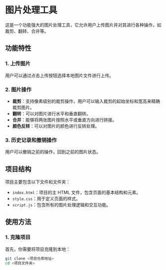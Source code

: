# 图片处理工具

这是一个功能强大的图片处理工具，它允许用户上传图片并对其进行各种操作，如裁剪、翻转、合并等。

## 功能特性

### 1. 上传图片
用户可以通过点击上传按钮选择本地图片文件进行上传。

### 2. 图片操作
- **裁剪**：支持像素级别的裁剪操作，用户可以输入裁剪的起始坐标和宽高来精确裁剪图片。
- **翻转**：可以对图片进行水平和垂直翻转。
- **合并**：能够将两张图片按照水平或垂直方向进行拼接。
- **颜色反转**：可以对图片的颜色进行反转处理。

### 3. 历史记录和撤销操作
用户可以撤销之前的操作，回到之前的图片状态。

## 项目结构

项目主要包含以下文件和文件夹：

- `index.html`：项目的主 HTML 文件，包含页面的基本结构和元素。
- `style.css`：用于定义页面的样式。
- `script.js`：包含所有的图片处理逻辑和交互功能。

## 使用方法

### 1. 克隆项目
首先，你需要将项目克隆到本地：

```bash
git clone <项目仓库地址>
cd <项目文件夹>
